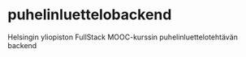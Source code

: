 # puhelinluettelobackend
Helsingin yliopiston FullStack MOOC-kurssin puhelinluettelotehtävän backend
